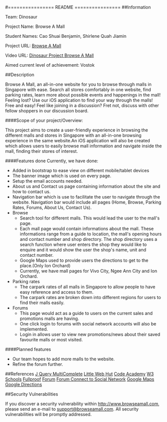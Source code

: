 #================  README ================
##Information

Team: Dinosaur

Project Name: Browse A Mall

Student Names: Cao Shuai Benjamin, Shirlene Quah Jiamin

Project URL: [Browse A Mall](http://www.browseamall.com )
		
Video URL: [Dinosaur Project Browse A Mall](https://youtu.be/osQjStOAci0?t=8336)
					  
Aimed current level of achievement: Vostok


##Description

Browse A Mall, an all-in-one website for you to browse through malls in Singapore with ease. Search all stores comfortably 
in one website, find parking rates, learn more about possible events and happenings in the mall! Feeling lost? Use our iOS application
to find your way through the malls! Free and easy! Feel like joining in a discussion? Fret not, discuss with other fellow shoppers in our 
discussion board.

####Scope of your project/Overview: 

This project aims to create a user-friendly experience in browsing the different malls and stores in Singapore with an all-in-one browsing 
experience in the same website.An iOS application will also be created which allows users to easily browse mall information and navigate
inside the mall, finding their stores of interest. 

####Features done
Currently, we have done:
* Added in bootstrap to ease view on different mobile/tablet devices
* The banner image which is used on every page.
* Setup the email accounts needed.
* About us and Contact us page containing information about the site and how to contact us. 
* Navigation bar which is use to facilitate the user to navigate through the website. Navigation bar would include all pages (Home, Browse, Parking Rates, Forums, About Us, Contact Us).
* Browse
	* Search tool for different malls. This would lead the user to the mall's page. 
	* Each mall page would contain informations about the mall. These informations range from a guide to location, the mall's opening hours and contact number and shop directory. The shop directory uses a search function where user enters the shop they would like to enquire and it would show the user the shop's name, unit and contact number.
	* Google Maps used to provide users the directions to get to the place.(Only Ion Orchard)
	* Currently, we have mall pages for Vivo City, Ngee Ann City and Ion Orchard.
* Parking rates
	* The carpark rates of all malls in Singapore to allow people to have easy reference and access to them.
	* The carpark rates are broken down into different regions for users to find their malls easily.
* Forums
	* This page would act as a guide to users on the current sales and promotions malls are having. 
	* One click login to forums with social network accounts will also be implemented.
	* Login in allows user to view new promotions/news about their saved favourite malls or most visited.

####Planned features
* Our team hopes to add more malls to the website. 
* Refine the forum further.

##References
[J Query MultiComplete](http://tomhallam.github.io/jQuery-Multicomplete/)
[Little Web Hut](http://www.littlewebhut.com/)
[Code Academy](http://www.codecademy.com/)
[W3 Schools](http://www.w3schools.com/)
[Fullproof](http://reyesr.github.io/fullproof/)
[Forum](http://www.phpbb.com)
[Forum Connect to Social Network](https://docs.oneall.com/plugins/guide/social-login-phpbb/?v=3.1.x) 
[Google Maps](http://www.map-embed.com)
[Google Directions](http://charliesaidthat.com/digital/web-design/all-small-businesses-need-this-how-to-add-google-map-directions-for-customers-to-your-website/)

##Security Vulnerabilities

If you discover a security vulnerability within http://www.browseamall.com, 
please send an e-mail to support@browseamall.com. All security vulnerabilities
will be promptly addressed.
